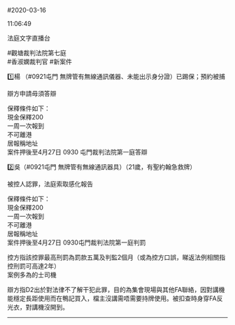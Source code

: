 #2020-03-16


11:06:49

法庭文字直播台

\#觀塘裁判法院第七庭  
\#香淑嫻裁判官 \#新案件  
  
1️⃣楊 （\#0921屯門 無牌管有無線通訊儀器、未能出示身分證）已踢保；預約被捕  
  
辯方申請毋須答辯  
  
保釋條件如下：  
現金保釋200  
一周一次報到  
不可離港  
居報稱地址  
案件押後至4月27日 0930 屯門裁判法院第一庭答辯  
  
2️⃣吳（\#0921屯門 無牌管有無線通訊器具）（21歲，有聖約翰急救牌）  
  
被控人認罪，法庭索取感化報告  
  
保釋條件如下：  
現金保釋200  
一周一次報到  
不可離港  
居報稱地址  
案件押後至4月27日 0930屯門裁判法院第一庭判罰  
  
控方指該控罪最高刑罰為罰款五萬及判監2個月（或為控方口誤，睇返法例相關指控刑罰可高達2年）  
案例多為的士司機  
  
辯方指D2出於對法律不了解干犯此罪，目的為集會現場與其他FA聯絡，因對講機能穩定長距使用而在鴨記買入，檔主沒講需唔需要持牌使用。被扣查時身穿FA反光衣，對講機沒開到。

---
      